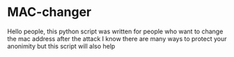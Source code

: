 # MAC-changer
Hello people, this python script was written for people who want to change the mac address after the attack I know there are many ways to protect your anonimity but this script will also help
